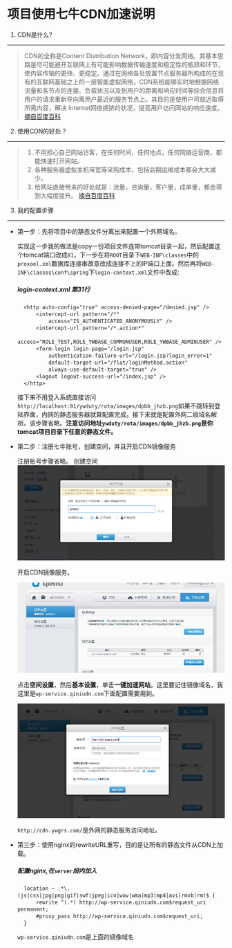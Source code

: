 项目使用七牛CDN加速说明
===========================

1. CDN是什么?
------------

> CDN的全称是Content Distribution Network，即内容分发网络。其基本思路是尽可能避开互联网上有可能影响数据传输速度和稳定性的瓶颈和环节，使内容传输的更快、更稳定。通过在网络各处放置节点服务器所构成的在现有的互联网基础之上的一层智能虚拟网络，CDN系统能够实时地根据网络流量和各节点的连接、负载状况以及到用户的距离和响应时间等综合信息将用户的请求重新导向离用户最近的服务节点上。其目的是使用户可就近取得所需内容，解决 Internet网络拥挤的状况，提高用户访问网站的响应速度。
[摘自百度百科](http://baike.baidu.com/view/8689800.htm?fromtitle=CDN&fr=aladdin)

2. 使用CDN的好处？
-----------------

> 1. 不用担心自己网站访客，在任何时间，任何地点，任何网络运营商，都能快速打开网站。
> 2. 各种服务器虚拟主机带宽等采购成本，包括后期运维成本都会大大减少。
> 3. 给网站直接带来的好处就是：流量，咨询量，客户量，成单量，都会得到大幅度提升。
> [摘自百度百科](http://baike.baidu.com/view/8689800.htm?fromtitle=CDN&fr=aladdin)

3. 我的配置步骤
---------------

* 第一步：先将项目中的静态文件分离出来配置一个外网域名。

	实现这一步我的做法是copy一份项目文件连带tomcat目录一起，然后配置这个tomcat端口改成`81`，下一步在将`ROOT`目录下`WEB-INF\classes`中的`proxool.xml`数据库连接串故意改成连接不上的IP端口上面。然后再将`WEB-INF\classes\conf\spring`下`login-context.xml`文件中改成:

	##### login-context.xml 第31行

		<http auto-config="true" access-denied-page="/denied.jsp" />
			<intercept-url pattern="/*"
				access="IS_AUTHENTICATED_ANONYMOUSLY" />
			<intercept-url pattern="/*.action*"
				access="ROLE_TEST,ROLE_YWBASE_COMMONUSER,ROLE_YWBASE_ADMINUSER" />
			<form-login login-page="/login.jsp"		
				authentication-failure-url="/login.jsp?login_error=1"
				default-target-url="/flat/loginMethod.action"
				always-use-default-target="true" />
			<logout logout-success-url="/index.jsp" />
    	</http>

	接下来不用登入系统直接访问`http://localhost:81/ywduty/rota/images/dpbb_jhzb.png`如果不跳转到登陆界面，内网的静态服务器就算配置完成。接下来就是配置外网二级域名解析。该步骤省略。**注意访问地址`ywduty/rota/images/dpbb_jhzb.png`是你tomcat项目目录下任意的静态文件。**

* 第二步：注册七牛账号，创建空间，并且开启CDN镜像服务

	注册账号步骤省略。
	创建空间
	![link](https://raw.githubusercontent.com/Hermer/blog/master/posts/%E6%80%A7%E8%83%BD%E8%B0%83%E4%BC%98/2014-07-28-%E9%A1%B9%E7%9B%AE%E5%BC%80%E5%90%AFCDN%E5%8A%A0%E9%80%9F%E4%BD%BF%E7%94%A8%E8%AF%B4%E6%98%8E/20140728113548.png)

	开启CDN镜像服务。

	![link](https://raw.githubusercontent.com/Hermer/blog/master/posts/%E6%80%A7%E8%83%BD%E8%B0%83%E4%BC%98/2014-07-28-%E9%A1%B9%E7%9B%AE%E5%BC%80%E5%90%AFCDN%E5%8A%A0%E9%80%9F%E4%BD%BF%E7%94%A8%E8%AF%B4%E6%98%8E/20140728113549.png)

	点击**空间设置**，然后**基本设置**，单击**一键加速网站**。这里要记住镜像域名，我这里是`wp-service.qiniudn.com`下面配置需要用到。

	![link](https://raw.githubusercontent.com/Hermer/blog/master/posts/%E6%80%A7%E8%83%BD%E8%B0%83%E4%BC%98/2014-07-28-%E9%A1%B9%E7%9B%AE%E5%BC%80%E5%90%AFCDN%E5%8A%A0%E9%80%9F%E4%BD%BF%E7%94%A8%E8%AF%B4%E6%98%8E/20140728113833.png)

	`http://cdn.ywgrs.com/`是外网的静态服务访问地址。

* 第三步：使用nginx的rewriteURL重写，目的是让所有的静态文件从CDN上加载。

	##### 配置nginx,在`server`段内加入

 		location ~ .*\.(js|css|jpg|png|gif|swf|jpeg|ico|wav|wma|mp3|mp4|avi|rmvb|rm)$ {
        	rewrite ^(.*) http://wp-service.qiniudn.com$request_uri permanent;
        	#proxy_pass http://wp-service.qiniudn.com$request_uri;
    	}

    `wp-service.qiniudn.com`是上面的镜像域名


	




